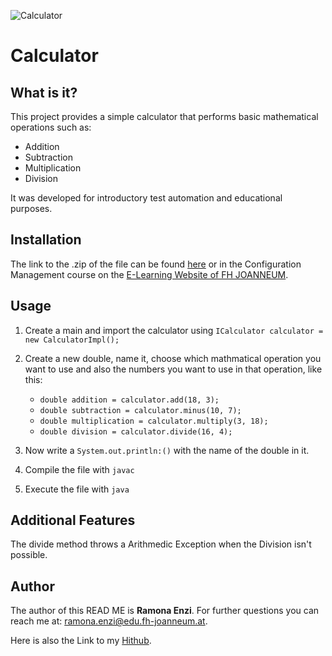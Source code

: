 ![Calculator](ex1_1.jpeg)

# Calculator

## What is it?

This project provides a simple calculator that performs basic mathematical operations such as:

- Addition
- Subtraction
- Multiplication
- Division

It was developed for introductory test automation and educational purposes.

## Installation

The link to the .zip of the file can be found [here](https://elearning.fh-joanneum.at/pluginfile.php/115269/mod_folder/content/0/Calculator-Example.zip?forcedownload=1) or in the Configuration Management course on the [E-Learning Website of FH JOANNEUM](https://elearning.fh-joanneum.at/).

## Usage

1. Create a main and import the calculator using `ICalculator calculator = new CalculatorImpl();`
2. Create a new double, name it, choose which mathmatical operation you want to use and also the numbers you want to use in that operation, like this:

    - `double addition = calculator.add(18, 3);`
    - `double subtraction = calculator.minus(10, 7);`
    - `double multiplication = calculator.multiply(3, 18);`
    - `double division = calculator.divide(16, 4);`

3. Now write a `System.out.println:()` with the name of the double in it.
4. Compile the file with `javac`
5. Execute the file with `java`

## Additional Features

The divide method throws a Arithmedic Exception when the Division isn't possible.

## Author

The author of this READ ME is **Ramona Enzi**. For further questions you can reach me at: ramona.enzi@edu.fh-joanneum.at.

Here is also the Link to my [Hithub](https://github.com/monaenzi).